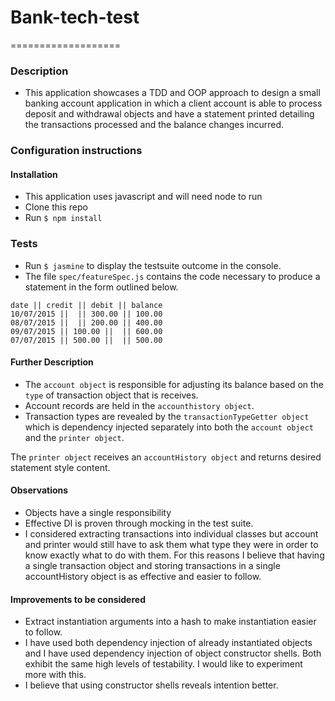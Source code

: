 # Bank-tech-test
===================

### Description
* This application showcases a TDD and OOP approach to design a small banking account
application in which a client account is able to process deposit and withdrawal objects and
have a statement printed detailing the transactions processed and the balance changes incurred.

### Configuration instructions

#### Installation
* This application uses javascript and will need node to run
* Clone this repo
* Run ```$ npm install```

### Tests
* Run ```$ jasmine``` to display the testsuite outcome in the console.
* The file `spec/featureSpec.js` contains the code necessary to produce a statement in the form outlined below.

```
date || credit || debit || balance
10/07/2015 ||  || 300.00 || 100.00
08/07/2015 ||  || 200.00 || 400.00
09/07/2015 || 100.00 ||  || 600.00
07/07/2015 || 500.00 ||  || 500.00
```

#### Further Description
* The `account object` is responsible for adjusting its balance based on the `type` of transaction object that is receives.
* Account records are held in the `accounthistory object`.
* Transaction types are revealed by the `transactionTypeGetter object` which is dependency injected separately into both the `account object` and the `printer object`.

The `printer object` receives an `accountHistory object` and returns desired statement style content.

#### Observations
* Objects have a single responsibility
* Effective DI is proven through mocking in the test suite.
* I considered extracting transactions into individual classes but account and printer would still have to ask them what type they were in order to know exactly what to do with them. For this reasons I believe that having a single transaction object and storing transactions in a single accountHistory object is as effective and easier to follow.

#### Improvements to be considered
* Extract instantiation arguments into a hash to make instantiation easier to follow.
* I have used both dependency injection of already instantiated objects and I have used dependency injection of object constructor shells. Both exhibit the same high levels of testability. I would like to experiment more with this.
* I believe that using constructor shells reveals intention better.
